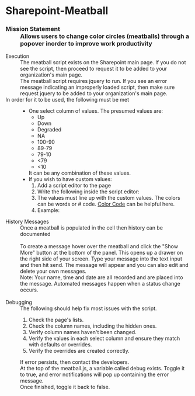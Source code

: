 <h1>Sharepoint-Meatball</h1>
<h3>
  <dl>
    <dt>Mission Statement</dt>
    <dd>
      Allows users to change color circles (meatballs) through a popover inorder
      to improve work productivity
    </dd>
  </dl>
</h3>
<dl>
  <dt>Execution</dt>
  <dd>
    The meatball script exists on the Sharepoint main page. If you do not see
    the script, then proceed to request it to be added to your organization's
    main page.
  </dd>
  <dd>
    The meatball script requires jquery to run.  If you see an error message indicating an improperly loaded script, then make sure request jquery to be added to your organization's main page.
  </dd>
  <dt>In order for it to be used, the following must be met</dt>
  <dd>
    <ul>
      <li>
        One select column of values. The presumed values are:
        <ul>
          <li>Up</li>
          <li>Down</li>
          <li>Degraded</li>
          <li>NA</li>
          <li>100-90</li>
          <li>89-79</li>
          <li>79-10</li>
          <li><79</li>
          <li><10</li>
        </ul>
        It can be any combination of these values.
      </li>
      <li>
        If you wish to have custom values:
        <ol>
          <li>
            Add a script editor to the page
          </li>
          <li>
            Write the following inside the script editor:
            <script>
              var meatball_override = [ </br>
                { value: "", color: "" }, </br>
                { value: "", color: "" }, </br>
              ];</br>
            </script>
          </li>
          <li>
            The values must line up with the custom values. The colors can be
            words or # code.
            <a href="http://colorcode.is/">Color Code</a> can be helpful here.
          </li>
          <li>
            Example:
            <script>
              var meatball_override = [</br>
                { value: "Hi", color: "orange" },</br>
                { value: "Editor", color: "brown" },</br>
                { value: "You", color: "black" },</br>
                { value: "Got", color: "gray" },</br>
                { value: "This", color: "#ee00ee" },</br>
              ];</br>
            </script>
          </li>
        </ol>
      </li>
    </ul>
  </dd>
  <dt>History Messages</dt>
	<dd>Once a meatball is populated in the cell then history can be documented</dd>
	</br>
	<dd>
	To create a message hover over the meatball and click the "Show More" button at the bottom of the panel. This opens up a drawer on the right side of your screen.  
	Type your message into the text input and then hit send. The message will appear and you can also edit and delete your own messages.
	</dd>
	<dd>
	Note: Your name, time and date are all recorded and are placed into the message. Automated messages happen when a status change occurs.
	</dd>
	</br>
  <dt>Debugging</dt>
  <dd>
    The following should help fix most issues with the script.
    <ol>
      <li>
        Check the page's lists.
      </li>
      <li>
        Check the column names, including the hidden ones.
      </li>
      <li>
        Verify column names haven't been changed.
      </li>
      <li>
        Verify the values in each select column and ensure they match with
        defaults or overrides.
      </li>
      <li>
        Verify the overrides are created correctly.
      </li>
    </ol>
  </dd>
  <dd>
    If error persists, then contact the developers.
    <br />
    At the top of the meatball.js, a variable called debug exists. Toggle it to
    true, and error notifications will pop up containing the error message.
    <br />
    Once finished, toggle it back to false.
  </dd>
</dl>
